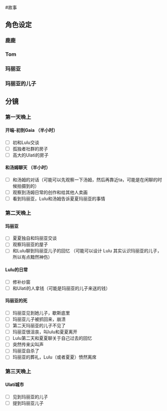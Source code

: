 #故事
## 角色设定
### 鹿鹿
### Tom
### 玛丽亚
### 玛丽亚的儿子
## 分镜
### 第一天晚上
#### 开端-初到Gaia （半小时）
- [ ] 初和Lulu交谈
- [ ] 孤独者社群的房子
- [ ] 高大的Ulati的房子
#### 和汤姆聊天 （半小时）
- [ ] 和汤姆的对话（可能可以先观察一下汤姆，然后再靠近ta，可能是在闲聊的时候拍摄到的）
- [ ] 观察到汤姆日常的创作和给其他人卖画
- [ ] 看到玛丽亚，Lulu和汤姆告诉夏夏玛丽亚的事情
### 第二天晚上
#### 玛丽亚
- [ ] 夏夏独自和玛丽亚交谈 
- [ ] 观察玛丽亚的屋子
- [ ] 和Lulu聊到玛丽亚儿子的回忆 （可能可以设计 Lulu 其实认识玛丽亚的儿子，所以有点黯然神伤）
#### Lulu的日常
- [ ] 修补纱窗
- [ ] 和Ulati的人拿钱（可能是玛丽亚的儿子来送的钱）
#### 玛丽亚的死
- [ ] 玛丽亚见到她儿子，歇斯底里
- [ ] 玛丽亚儿子被抓回来，崩溃
- [ ] 第二天玛丽亚的儿子不见了
- [ ] 玛丽亚很沮丧，叫lulu和夏夏离开
- [ ] Lulu第二天和夏夏聊关于自己过去的回忆
- [ ] 突然传来尖叫声
- [ ] 玛丽亚自杀了
- [ ] 玛丽亚的葬礼，Lulu（或者夏夏）愤然离席

### 第三天晚上
#### Ulati城市
- [ ]  见到玛丽亚的儿子
- [ ] 提到玛丽亚儿子